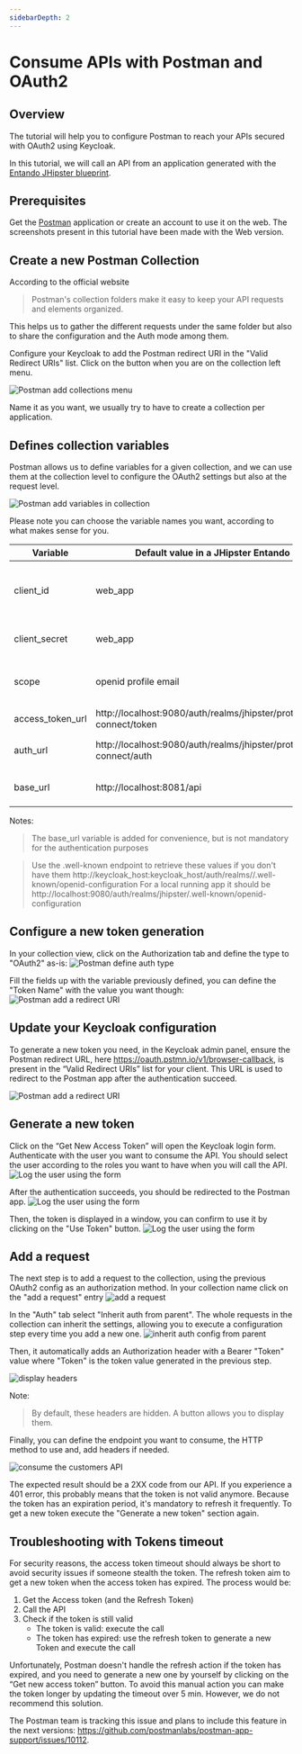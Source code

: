 ```yaml
---
sidebarDepth: 2
---
```


# Consume APIs with Postman and OAuth2

## Overview
The tutorial will help you to configure Postman to reach your APIs secured with OAuth2 using Keycloak.

In this tutorial, we will call an API from an application generated with the [Entando JHipster blueprint](./generate-microservices-and-micro-frontends.md).

## Prerequisites
Get the [Postman](https://www.postman.com/downloads/) application or create an account to use it on the web.
The screenshots present in this tutorial have been made with the Web version.

## Create a new Postman Collection
According to the official website 
> Postman's collection folders make it easy to keep your API requests and elements organized.

This helps us to gather the different requests under the same folder but also to share the configuration and the Auth mode among them.


Configure your Keycloak to add the Postman redirect URI in the "Valid Redirect URIs" list.
Click on the button when you are on the collection left menu.

![Postman add collections menu](./img/postman/postman-create-collection.png)

Name it as you want, we usually try to have to create a collection per application.

## Defines collection variables
Postman allows us to define variables for a given collection, and we can use them at the collection level
to configure the OAuth2 settings but also at the request level.

![Postman add variables in collection](./img/postman/postman-add-variables.png)

Please note you can choose the variable names you want, according to what makes sense for you.

| Variable | Default value in a JHipster Entando App | Details |
|------|------|------|
| client_id | web_app | The client id account used to authenticate the user |
| client_secret | web_app | The secret for the client_id |
| scope | openid profile email | The scope to retrieve during the auth |
| access_token_url | http://localhost:9080/auth/realms/jhipster/protocol/openid-connect/token | The token endpoint |
| auth_url | http://localhost:9080/auth/realms/jhipster/protocol/openid-connect/auth | The authorization endpoint |
| base_url | http://localhost:8081/api | The url all the requests start with |

Notes:
> The base_url variable is added for convenience, but is not mandatory for the authentication purposes

> Use the .well-known endpoint to retrieve these values if you don't have them
> http://keycloak_host:keycloak_host/auth/realms/<realm>/.well-known/openid-configuration
> For a local running app it should be http://localhost:9080/auth/realms/jhipster/.well-known/openid-configuration

## Configure a new token generation
In your collection view, click on the Authorization tab and define the type to "OAuth2" as-is:
![Postman define auth type](./img/postman/postman-define-authorization-type.png)

Fill the fields up with the variable previously defined, you can define the "Token Name" with the value you want though:
![Postman add a redirect URI](./img/postman/postman-configure-new-token.png)


## Update your Keycloak configuration
To generate a new token you need, in the Keycloak admin panel, ensure the Postman redirect URL, here https://oauth.pstmn.io/v1/browser-callback, is present in the “Valid Redirect URIs” list for your client.
This URL is used to redirect to the Postman app after the authentication succeed.

![Postman add a redirect URI](./img/postman/postman-add-redirect-uri.png)

## Generate a new token
Click on the “Get New Access Token” will open the Keycloak login form. Authenticate with the user you want to consume the API.
You should select the user according to the roles you want to have when you will call the API.
![Log the user using the form](./img/postman/postman-loggin-into-app.png)

After the authentication succeeds, you should be redirected to the Postman app.
![Log the user using the form](./img/postman/postman-authentication-success.png)

Then, the token is displayed in a window, you can confirm to use it by clicking on the "Use Token" button.
![Log the user using the form](./img/postman/postman-access-token-details.png)

## Add a request
The next step is to add a request to the collection, using the previous OAuth2 config as an authorization method.
In your collection name click on the "add a request" entry
![add a request](./img/postman/postman-add-request.png)

In the "Auth" tab select "Inherit auth from parent". The whole requests in the collection can inherit the settings,
allowing you to execute a configuration step every time you add a new one.
![inherit auth config from parent](./img/postman/postman-auth-from-parent.png)

Then, it automatically adds an Authorization header with a Bearer "Token" value where "Token" is the token value generated in the previous step.

![display headers](./img/postman/postman-headers.png)

Note:
> By default, these headers are hidden. A button allows you to display them.

Finally, you can define the endpoint you want to consume, the HTTP method to use and, add headers if needed.

![consume the customers API](./img/postman/postman-api-customers-result.png)

The expected result should be a 2XX code from our API.
If you experience a 401 error, this probably means that the token is not valid anymore.
Because the token has an expiration period, it's mandatory to refresh it frequently.
To get a new token execute the "Generate a new token" section again.

## Troubleshooting with Tokens timeout
For security reasons, the access token timeout should always be short to avoid security issues if someone stealth the token. 
The refresh token aim to get a new token when the access token has expired. The process would be:
 1. Get the Access token (and the Refresh Token)
 2. Call the API
 3. Check if the token is still valid
    - The token is valid: execute the call 
    - The token has expired: use the refresh token to generate a new Token and execute the call

Unfortunately, Postman doesn't handle the refresh action if the token has expired, and you need to generate a new one by yourself by clicking on the “Get new access token” button.
To avoid this manual action you can make the token longer by updating the timeout over 5 min. However, we do not recommend this solution.

The Postman team is tracking this issue and plans to include this feature in the next versions: https://github.com/postmanlabs/postman-app-support/issues/10112.
